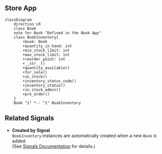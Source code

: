 ## Store App
```mermaid
classDiagram
    direction LR
    class Book
    note for Book "Defined in the Book App"
    class BookInventory{
        +book: Book
        +quantity_in_hand: int
        +min_stock_limit: int
        +max_stock_limit: int
        +reorder_point: int
        +__str__()
        +quantity_available()
        +for_sale()
        +in_stock()
        +inventory_status_code()
        +inventory_status()
        +in_stock_admin()
        +pre_order()
    }
    Book "1" *-- "1" BookInventory
```

## Related Signals

- **Created by Signal**  
  `BookInventory` instances are automatically created when a new `Book` is added.  
  (See [Signals Documentation](signals.md) for details.)

